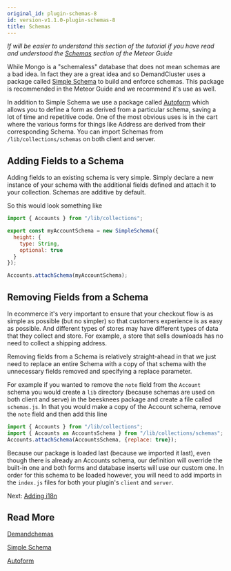 ```yaml
---
original_id: plugin-schemas-8
id: version-v1.1.0-plugin-schemas-8
title: Schemas
---
```

    
_If will be easier to understand this section of the tutorial if you have read and understood the
[Schemas](http://guide.meteor.com/collections.html#schemas) section of the Meteor Guide_

While Mongo is a "schemaless" database that does not mean schemas are a bad idea. In fact they are a great idea and so
DemandCluster uses a package called [Simple Schema](https://atmospherejs.com/aldeed/simple-schema) to build and enforce
schemas. This package is recommended in the Meteor Guide and we recommend it's use as well.

In addition to Simple Schema we use a package called [Autoform](https://github.com/aldeed/meteor-autoform) which allows
you to define a form as derived from a particular schema, saving a lot of time and repetitive code. One of the most
obvious uses is in the cart where the various forms for things like Address are derived from their corresponding Schema.
You can import Schemas from `/lib/collections/schemas` on both client and server.

## Adding Fields to a Schema

Adding fields to an existing schema is very simple. Simply declare a new instance of your schema with the additional
fields defined and attach it to your collection. Schemas are additive by default.

So this would look something like

```js
import { Accounts } from "/lib/collections";

export const myAccountSchema = new SimpleSchema({
  height: {
    type: String,
    optional: true
  }
});

Accounts.attachSchema(myAccountSchema);
```

## Removing Fields from a Schema

In ecommerce it's very important to ensure that your checkout flow is as simple as possible (but no simpler) so that customers
experience is as easy as possible. And different types of stores may have different types of data that they collect and store.
For example, a store that sells downloads has no need to collect a shipping address.

Removing fields from a Schema is relatively straight-ahead in that we just need to replace an entire Schema with a copy of
that schema with the unnecessary fields removed and specifying a replace parameter.

For example if you wanted to remove the `note` field from the `Account` schema you would create a `lib` directory (because
schemas are used on both client and serve) in the beesknees package and create a file called `schemas.js`. In that you would
make a copy of the Account schema, remove the `note` field and then add this line

```js
import { Accounts } from "/lib/collections";
import { Accounts as AccountsSchema } from "/lib/collections/schemas";
Accounts.attachSchema(AccountsSchema, {replace: true});
```

Because our package is loaded last (because we imported it last), even though there is already an Accounts schema, our
definition will override the built-in one and both forms and database inserts will use our custom one.
In order for this schema to be loaded however, you will need to add imports in the `index.js` files for both your
plugin's `client` and `server`.

Next: [Adding i18n](plugin-i18n-9)

## Read More

[Demandchemas](simple-schema.md)

[Simple Schema](https://atmospherejs.com/aldeed/simple-schema)

[Autoform](https://github.com/aldeed/meteor-autoform)

